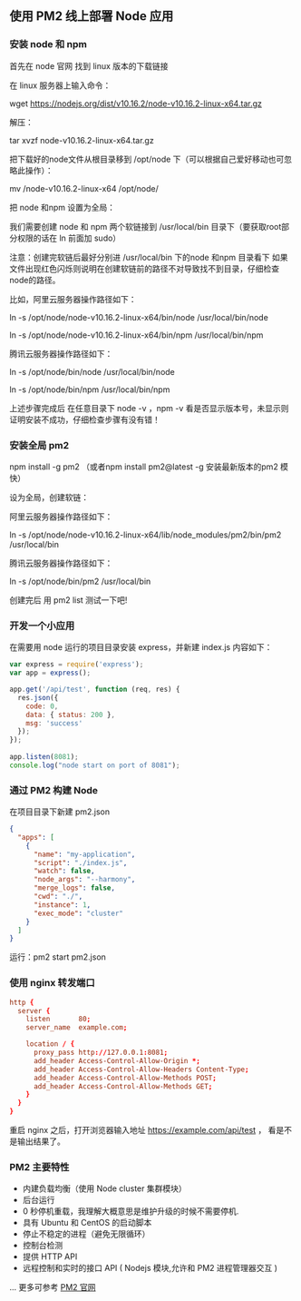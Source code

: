 ## 使用 PM2 线上部署 Node 应用

### 安装 node 和 npm

首先在 node 官网 找到 linux 版本的下载链接

在 linux 服务器上输入命令：

wget https://nodejs.org/dist/v10.16.2/node-v10.16.2-linux-x64.tar.gz

解压：

tar xvzf node-v10.16.2-linux-x64.tar.gz

把下载好的node文件从根目录移到 /opt/node 下（可以根据自己爱好移动也可忽略此操作）：

mv /node-v10.16.2-linux-x64 /opt/node/

把 node 和npm 设置为全局：

我们需要创建 node 和 npm  两个软链接到  /usr/local/bin 目录下（要获取root部分权限的话在 ln 前面加 sudo）

注意：创建完软链后最好分别进 /usr/local/bin 下的node 和npm 目录看下 如果文件出现红色闪烁则说明在创建软链前的路径不对导致找不到目录，仔细检查node的路径。

比如，阿里云服务器操作路径如下：

ln -s /opt/node/node-v10.16.2-linux-x64/bin/node /usr/local/bin/node
 
ln -s /opt/node/node-v10.16.2-linux-x64/bin/npm /usr/local/bin/npm

腾讯云服务器操作路径如下：

ln -s /opt/node/bin/node /usr/local/bin/node
 
ln -s /opt/node/bin/npm /usr/local/bin/npm

上述步骤完成后 在任意目录下 node -v ，npm -v 看是否显示版本号，未显示则证明安装不成功，仔细检查步骤有没有错！

### 安装全局 pm2

npm install -g pm2 （或者npm install pm2@latest -g 安装最新版本的pm2 模快）

设为全局，创建软链：

阿里云服务器操作路径如下：

ln -s /opt/node/node-v10.16.2-linux-x64/lib/node_modules/pm2/bin/pm2 /usr/local/bin

腾讯云服务器操作路径如下：

ln -s /opt/node/bin/pm2 /usr/local/bin

创建完后 用 pm2 list 测试一下吧!

### 开发一个小应用

在需要用 node 运行的项目目录安装 express，并新建 index.js 内容如下：

``` javascript
var express = require('express');
var app = express();

app.get('/api/test', function (req, res) {
  res.json({
    code: 0,
    data: { status: 200 },
    msg: 'success'
  });
});
 
app.listen(8081);
console.log("node start on port of 8081");
```

### 通过 PM2 构建 Node

在项目目录下新建 pm2.json

``` json
{
  "apps": [
    {
      "name": "my-application",
      "script": "./index.js",
      "watch": false,
      "node_args": "--harmony",
      "merge_logs": false,
      "cwd": "./",
      "instance": 1,
      "exec_mode": "cluster"
    }
  ]
}
```
运行：pm2 start pm2.json

### 使用 nginx 转发端口

``` conf
http {
  server {
    listen       80;
    server_name  example.com;

    location / {
      proxy_pass http://127.0.0.1:8081;
      add_header Access-Control-Allow-Origin *;
      add_header Access-Control-Allow-Headers Content-Type;
      add_header Access-Control-Allow-Methods POST;
      add_header Access-Control-Allow-Methods GET;
    }
  }
}
```

重启 nginx 之后，打开浏览器输入地址 https://example.com/api/test ， 看是不是输出结果了。

### PM2 主要特性

- 内建负载均衡（使用 Node cluster 集群模块）
- 后台运行
- 0 秒停机重载，我理解大概意思是维护升级的时候不需要停机.
- 具有 Ubuntu 和 CentOS 的启动脚本
- 停止不稳定的进程（避免无限循环）
- 控制台检测
- 提供 HTTP API
- 远程控制和实时的接口 API ( Nodejs 模块,允许和 PM2 进程管理器交互 )

... 更多可参考 [PM2 官网](http://pm2.keymetrics.io/)